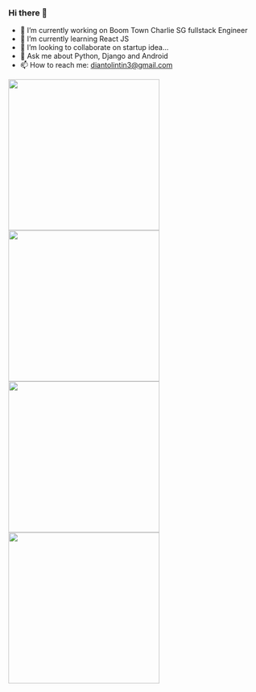 ### Hi there 👋

- 🔭 I’m currently working on Boom Town Charlie SG fullstack Engineer
- 🌱 I’m currently learning React JS
- 👯 I’m looking to collaborate on startup idea...
- 💬 Ask me about Python, Django and Android
- 📫 How to reach me: diantolintin3@gmail.com


<img width="300" height="300" src="https://wakatime.com/share/@Dianto/549d1c83-c0d6-49f4-970b-0678c33ce43d.svg"><img width="300" height="300" src="https://wakatime.com/share/@Dianto/1323c90f-be63-4329-8f0e-d0d7c6b029b9.svg">
<img width="300" height="300" src="https://wakatime.com/share/@Dianto/cafd477f-0a42-4829-b1e9-923b4621aeed.svg"><img width="300" height="300" src="https://wakatime.com/share/@Dianto/17b34284-aaa5-4888-a7bb-74de0a466134.svg">
